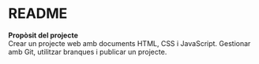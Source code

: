 # README

**Propòsit del projecte**  
Crear un projecte web amb documents HTML, CSS i JavaScript. Gestionar amb Git, utilitzar branques i publicar un projecte.
